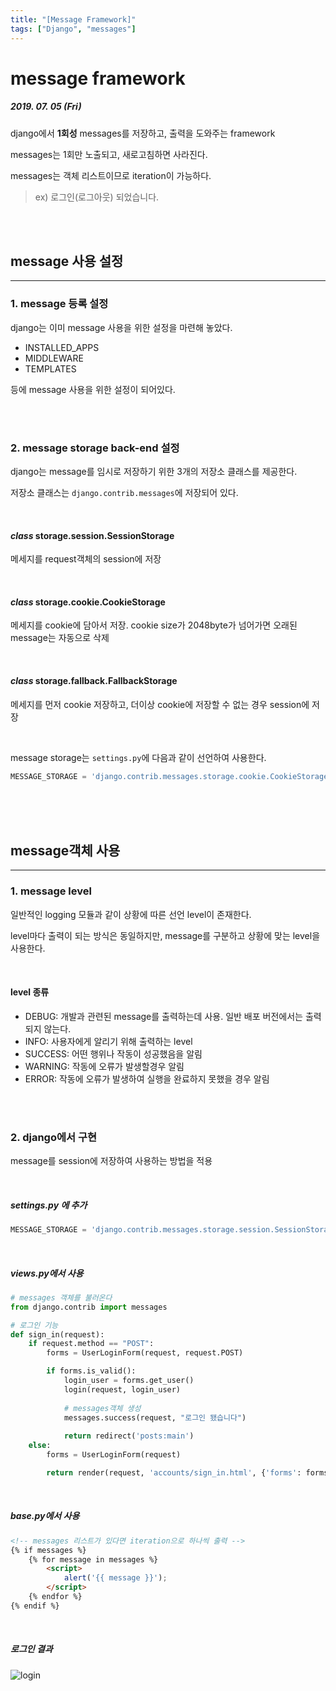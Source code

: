 ```yaml
---
title: "[Message Framework]"
tags: ["Django", "messages"]
---
```






# message framework

##### 2019. 07. 05 (Fri)

django에서 **1회성** messages를 저장하고, 출력을 도와주는 framework

messages는 1회만 노출되고, 새로고침하면 사라진다.

messages는 객체 리스트이므로 iteration이 가능하다.

> ex) 로그인(로그아웃) 되었습니다.

<br>

<br>

## message 사용 설정

<hr>

### 1. message 등록 설정

django는 이미 message 사용을 위한 설정을 마련해 놓았다.

- INSTALLED_APPS
- MIDDLEWARE
- TEMPLATES

등에 message 사용을 위한 설정이 되어있다.

<br>

<br>

### 2. message storage back-end 설정

django는 message를 임시로 저장하기 위한 3개의 저장소 클래스를 제공한다.

저장소 클래스는 `django.contrib.messages`에 저장되어 있다.

<br>

#### *class* storage.session.SessionStorage

메세지를 request객체의 session에 저장

<br>

#### *class* storage.cookie.CookieStorage

메세지를 cookie에 담아서 저장. cookie size가 2048byte가 넘어가면 오래된 message는 자동으로 삭제

<br>

#### *class* storage.fallback.FallbackStorage

메세지를 먼저 cookie 저장하고, 더이상 cookie에 저장할 수 없는 경우 session에 저장

<br>

message storage는 `settings.py`에 다음과 같이 선언하여 사용한다.

```python
MESSAGE_STORAGE = 'django.contrib.messages.storage.cookie.CookieStorage'
```

<br>

<br>

<br>

## message객체 사용

<hr>

### 1. message level

일반적인 logging 모듈과 같이 상황에 따른 선언 level이 존재한다.

level마다 출력이 되는 방식은 동일하지만, message를 구분하고 상황에 맞는 level을 사용한다.

<br>

#### level 종류

- DEBUG: 개발과 관련된 message를 출력하는데 사용. 일반 배포 버전에서는 출력되지 않는다.
- INFO: 사용자에게 알리기 위해 출력하는 level
- SUCCESS: 어떤 행위나 작동이 성공했음을 알림
- WARNING: 작동에 오류가 발생할경우 알림
- ERROR: 작동에 오류가 발생하여 실행을 완료하지 못했을 경우 알림

<br>

<br>

### 2. django에서 구현

message를 session에 저장하여 사용하는 방법을 적용

<br>

##### settings.py 에 추가

```python
MESSAGE_STORAGE = 'django.contrib.messages.storage.session.SessionStorage'
```

<br>

##### views.py에서 사용

```python
# messages 객체를 불러온다
from django.contrib import messages

# 로그인 기능
def sign_in(request):
    if request.method == "POST":
        forms = UserLoginForm(request, request.POST)

        if forms.is_valid():
            login_user = forms.get_user()
            login(request, login_user)
            
            # messages객체 생성
            messages.success(request, "로그인 됐습니다")
            
            return redirect('posts:main')
    else:
        forms = UserLoginForm(request)

        return render(request, 'accounts/sign_in.html', {'forms': forms})
```

<br>

##### base.py에서 사용

```html
<!-- messages 리스트가 있다면 iteration으로 하나씩 출력 -->
{% if messages %}
    {% for message in messages %}
        <script>
            alert('{{ message }}');
        </script>
    {% endfor %}
{% endif %}
```

<br>

##### 로그인 결과

![login](https://user-images.githubusercontent.com/19590371/60692367-aa7b2100-9f10-11e9-89d8-84170d81b91f.PNG)


